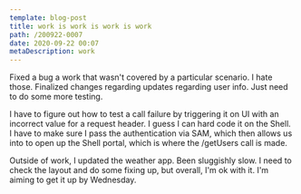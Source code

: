```yaml
---
template: blog-post
title: work is work is work is work
path: /200922-0007
date: 2020-09-22 00:07
metaDescription: work
---
```

Fixed a bug a work that wasn't covered by a particular scenario.  I hate those. Finalized changes regarding updates regarding user info.  Just need to do some more testing.

I have to figure out how to test a call failure by triggering it on UI with an incorrect value for a request header.  I guess I can hard code it on the Shell.  I have to make sure I pass the authentication via SAM, which then allows us into to open up the Shell portal, which is where the /getUsers call is made.  

Outside of work, I updated the weather app.  Been sluggishly slow.  I need to check the layout and do some fixing up, but overall, I'm ok with it.  I'm aiming to get it up by Wednesday.